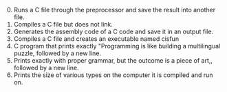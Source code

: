 0. Runs a C file through the preprocessor and save the result into another file.
1. Compiles a C file but does not link.
2. Generates the assembly code of a C code and save it in an output file.
3. Compiles a C file and creates an executable named cisfun
4. C program that prints exactly "Programming is like building a multilingual puzzle, followed by a new line.
5. Prints exactly with proper grammar, but the outcome is a piece of art,, followed by a new line.
6. Prints the size of various types on the computer it is compiled and run on.
